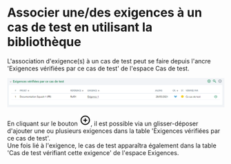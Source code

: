 # Associer une/des exigences à un cas de test en utilisant la bibliothèque

L'association d'exigence(s) à un cas de test peut se faire depuis l'ancre 'Exigences vérifiées par ce cas de test' de l'espace Cas de test.

![Exigences vérifiées par le cas de test](resources/exigences-verifieesFR.png) 

En cliquant sur le bouton ![Ajouter](resources/add.png), il est possible via un glisser-déposer d'ajouter une ou plusieurs exigences dans la table 'Exigences vérifiées par ce cas de test'.  
Une fois lié à l'exigence, le cas de test apparaîtra également dans la table 'Cas de test vérifiant cette exigence' de l'espace Exigences.
